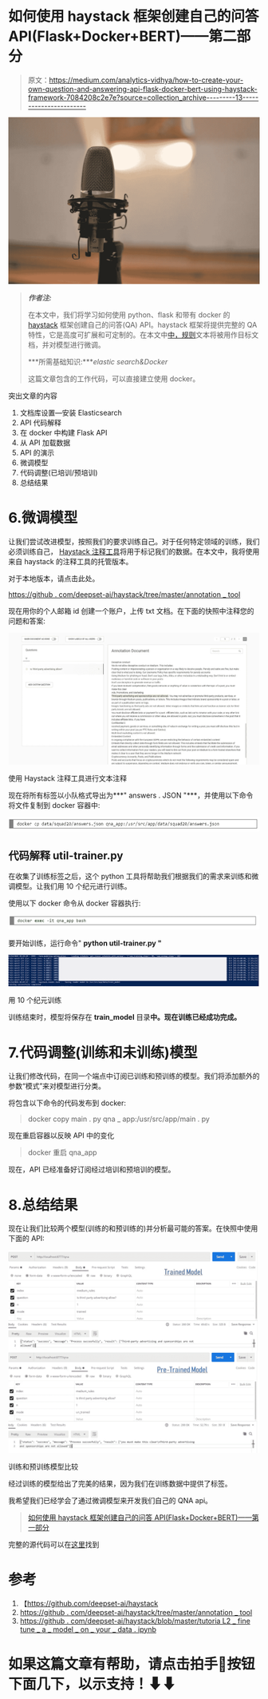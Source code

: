 # 如何使用 haystack 框架创建自己的问答 API(Flask+Docker+BERT)——第二部分

> 原文：<https://medium.com/analytics-vidhya/how-to-create-your-own-question-and-answering-api-flask-docker-bert-using-haystack-framework-7084208c2e7e?source=collection_archive---------13----------------------->

![](img/920afc2ea2854408018232e6c0e53b61.png)

> ***作者注:***
> 
> 在本文中，我们将学习如何使用 python、flask 和带有 docker 的 [haystack](https://github.com/deepset-ai/haystack) 框架创建自己的问答(QA) API。haystack 框架将提供完整的 QA 特性，它是高度可扩展和可定制的。在本文中[中，规则](https://policy.medium.com/medium-rules-30e5502c4eb4)文本将被用作目标文档，并对模型进行微调。
> 
> ***所需基础知识:****elastic search&Docker*
> 
> 这篇文章包含的工作代码，可以直接建立使用 docker。

突出文章的内容

1.  文档库设置—安装 Elasticsearch
2.  API 代码解释
3.  在 docker 中构建 Flask API
4.  从 API 加载数据
5.  API 的演示
6.  微调模型
7.  代码调整(已培训/预培训)
8.  总结结果

# 6.微调模型

让我们尝试改进模型，按照我们的要求训练自己。对于任何特定领域的训练，我们必须训练自己， [Haystack 注释工具](https://annotate.deepset.ai/index.html)将用于标记我们的数据。在本文中，我将使用来自 haystack 的注释工具的托管版本。

对于本地版本，请点击此处。

[https://github . com/deepset-ai/haystack/tree/master/annotation _ tool](https://github.com/deepset-ai/haystack/tree/master/annotation_tool)

现在用你的个人邮箱 id 创建一个账户，上传 txt 文档。在下面的快照中注释您的问题和答案:

![](img/73423bac12a0555626871077eb6d300c.png)

使用 Haystack 注释工具进行文本注释

现在将所有标签以小队格式导出为***" answers . JSON "***，并使用以下命令将文件复制到 docker 容器中:

![](img/8f02a1fcfef94a6a60c6bb1c34bc13b8.png)

## 代码解释 util-trainer.py

在收集了训练标签之后，这个 python 工具将帮助我们根据我们的需求来训练和微调模型。让我们用 10 个纪元进行训练。

使用以下 docker 命令从 docker 容器执行:

![](img/4def5d8d97da4196d0f97768898a5888.png)

要开始训练，运行命令" **python util-trainer.py "**

![](img/6d96dc520da9b593e327d1ccaea3d42a.png)

用 10 个纪元训练

训练结束时，模型将保存在 **train_model** 目录**中。现在训练已经成功完成。**

# 7.代码调整(训练和未训练)模型

让我们修改代码，在同一个端点中订阅已训练和预训练的模型。我们将添加额外的参数“模式”来对模型进行分类。

将包含以下命令的代码发布到 docker:

> docker copy main . py qna _ app:/usr/src/app/main . py

现在重启容器以反映 API 中的变化

> docker 重启 qna_app

现在，API 已经准备好订阅经过培训和预培训的模型。

# 8.总结结果

现在让我们比较两个模型(训练的和预训练的)并分析最可能的答案。在快照中使用下面的 API:

![](img/38eec5f9c2b6fd814a07f718c1530aa7.png)

训练和预训练模型比较

经过训练的模型给出了完美的结果，因为我们在训练数据中提供了标签。

我希望我们已经学会了通过微调模型来开发我们自己的 QNA api。

> [如何使用 haystack 框架创建自己的问答 API(Flask+Docker+BERT)——第一部分](https://kohinoor-soubam.medium.com/how-to-create-your-question-and-answering-flask-api-using-haystack-e97205a240d1)

完整的源代码可以在[这里](https://github.com/Kohimax/qna-api)找到

# 参考

1.  【https://github.com/deepset-ai/haystack 
2.  [https://github . com/deepset-ai/haystack/tree/master/annotation _ tool](https://github.com/deepset-ai/haystack/tree/master/annotation_tool)
3.  [https://github . com/deepset-ai/haystack/blob/master/tutoria L2 _ fine tune _ a _ model _ on _ your _ data . ipynb](https://github.com/deepset-ai/haystack/blob/master/tutorials/Tutorial2_Finetune_a_model_on_your_data.ipynb)

# 如果这篇文章有帮助，请点击拍手👏按钮下面几下，以示支持！⬇⬇